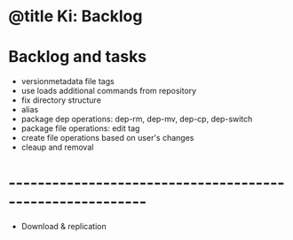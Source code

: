 # @title Ki: Backlog
# Backlog and tasks

* versionmetadata file tags
* use loads additional commands from repository
* fix directory structure
* alias
* package dep operations: dep-rm, dep-mv, dep-cp, dep-switch
* package file operations: edit tag
* create file operations based on user's changes
* cleaup and removal

# ---------------------------------------------------------
* Download & replication